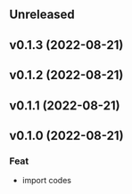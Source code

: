## Unreleased

## v0.1.3 (2022-08-21)

## v0.1.2 (2022-08-21)

## v0.1.1 (2022-08-21)

## v0.1.0 (2022-08-21)

### Feat

- import codes

